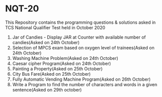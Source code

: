 # NQT-20
This Repository contains the programming questions & solutions asked in TCS National Qualifier Test held in October 2020

1. Jar of Candies - Display JAR at Counter with available number of candies(Asked on 24th October)
2. Selection of MPCS exam based on oxygen level of trainees(Asked on 24th October)
3. Washing Machine Problem(Asked on 24th October)
4. Caesar cipher Program(Asked on 24th October)
5. Painting a Property(Asked on 25th October)
6. City Bus Fare(Asked on 25th October)
7. Fully Automatic Vending Machine Program(Asked on 26th October)
8. Write a Program to find the number of characters and words in a given sentence(Asked on 29th october)
